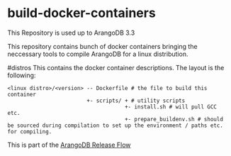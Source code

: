 # build-docker-containers

This Repository is used up to ArangoDB 3.3





This repository contains bunch of docker containers bringing the neccessary tools to compile ArangoDB for a linux distribution.

#distros
This contains the docker container descriptions. The layout is the following:

    <linux distro>/<version> -- Dockerfile # the file to build this container
                             +- scripts/ + # utility scripts 
                                         +- install.sh # will pull GCC etc.
                                         +- prepare_buildenv.sh # should be sourced during compilation to set up the environment / paths etc. for compiling.



This is part of the [ArangoDB Release Flow](https://github.com/arangodb/documents/blob/master/Core/releaseflow.md)
